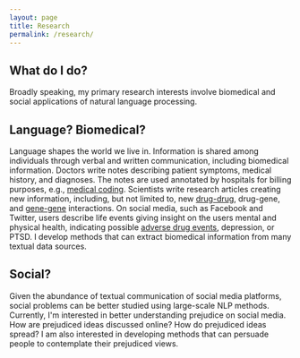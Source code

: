 ```yaml
---
layout: page
title: Research
permalink: /research/
---
```


## What do I do?
Broadly speaking, my primary research interests involve biomedical and social applications of natural language processing.

## Language? Biomedical?
Language shapes the world we live in. Information is shared among individuals through verbal and written communication, including biomedical information. Doctors write notes describing patient symptoms, medical history, and diagnoses. The notes are used annotated by hospitals for billing purposes, e.g., <a href="https://anthonyrios.net/blog/2018/02/naacl">medical coding</a>. Scientists write research articles creating new information, including, but not limited to, new <a href="https://anthonyrios.net/blog/2017/08/ichi">drug-drug</a>, drug-gene, and <a href="https://anthonyrios.net/blog/2018/03/bioinformatics-2018">gene-gene</a> interactions. On social media, such as Facebook and Twitter, users describe life events giving insight on the users mental and physical health, indicating possible <a href="https://anthonyrios.net/blog/2017/11/smmh">adverse drug events</a>, depression, or PTSD. I develop methods that can extract biomedical information from many textual data sources.

## Social?
Given the abundance of textual communication of social media platforms, social problems can be better studied using large-scale NLP methods. Currently, I'm interested in better understanding prejudice on social media. How are prejudiced ideas discussed online? How do prejudiced ideas spread? I am also interested in developing methods that can persuade people to contemplate their prejudiced views.
